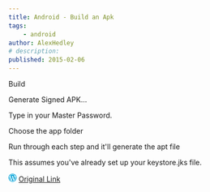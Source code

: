 ```yaml
---
title: Android - Build an Apk
tags:
    - android
author: AlexHedley
# description: 
published: 2015-02-06
---
```


Build

Generate Signed APK...

Type in your Master Password.

Choose the app folder

Run through each step and it'll generate the apt file

This assumes you've already set up your keystore.jks file.

![Wordpress](../images/wordpress.png "Wordpress") [Original Link](https://alexhedley.wordpress.com/2015/02/06/android-build-an-apk/)
